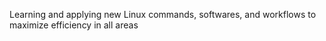Learning and applying new Linux commands, softwares, and workflows to maximize efficiency in all areas
